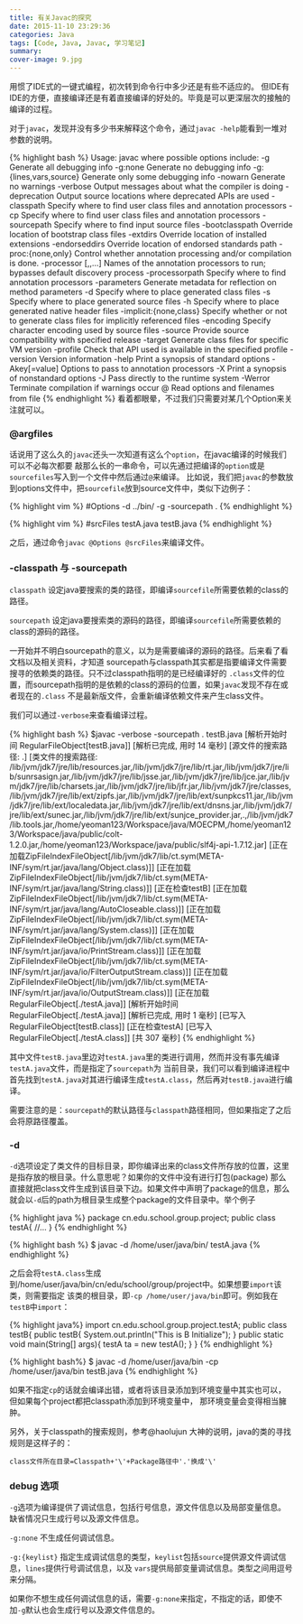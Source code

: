 ```yaml
---
title: 有关Javac的探究
date: 2015-11-10 23:29:36
categories: Java
tags: [Code, Java, Javac, 学习笔记]
summary:
cover-image: 9.jpg
---
```


用惯了IDE式的一键式编程，初次转到命令行中多少还是有些不适应的。
但IDE有IDE的方便，直接编译还是有着直接编译的好处的。毕竟是可以更深层次的接触的编译的过程。

对于`javac`，发现并没有多少书来解释这个命令，通过`javac -help`能看到一堆对参数的说明。


{% highlight bash %}
Usage: javac <options> <source files>
where possible options include:
  -g                         Generate all debugging info
  -g:none                    Generate no debugging info
  -g:{lines,vars,source}     Generate only some debugging info
  -nowarn                    Generate no warnings
  -verbose                   Output messages about what the compiler is doing
  -deprecation               Output source locations where deprecated APIs are used
  -classpath <path>          Specify where to find user class files and annotation processors
  -cp <path>                 Specify where to find user class files and annotation processors
  -sourcepath <path>         Specify where to find input source files
  -bootclasspath <path>      Override location of bootstrap class files
  -extdirs <dirs>            Override location of installed extensions
  -endorseddirs <dirs>       Override location of endorsed standards path
  -proc:{none,only}          Control whether annotation processing and/or compilation is done.
  -processor <class1>[,<class2>,<class3>...] Names of the annotation processors to run; bypasses default discovery process
  -processorpath <path>      Specify where to find annotation processors
  -parameters                Generate metadata for reflection on method parameters
  -d <directory>             Specify where to place generated class files
  -s <directory>             Specify where to place generated source files
  -h <directory>             Specify where to place generated native header files
  -implicit:{none,class}     Specify whether or not to generate class files for implicitly referenced files
  -encoding <encoding>       Specify character encoding used by source files
  -source <release>          Provide source compatibility with specified release
  -target <release>          Generate class files for specific VM version
  -profile <profile>         Check that API used is available in the specified profile
  -version                   Version information
  -help                      Print a synopsis of standard options
  -Akey[=value]              Options to pass to annotation processors
  -X                         Print a synopsis of nonstandard options
  -J<flag>                   Pass <flag> directly to the runtime system
  -Werror                    Terminate compilation if warnings occur
  @<filename>                Read options and filenames from file
{% endhighlight %}
看着都眼晕，不过我们只需要对某几个Option来关注就可以。

### @argfiles ###

话说用了这么久的`javac`还头一次知道有这么个`option`，在javac编译的时候我们可以不必每次都要
敲那么长的一串命令，可以先通过把编译的`option`或是`sourcefiles`写入到一个文件中然后通过`@`来编译。
比如说，我们把`javac`的参数放到options文件中，把`sourcefile`放到source文件中，类似下边例子：

{% highlight vim %}
#Options
-d ../bin/
-g
-sourcepath .
{% endhighlight %}

{% highlight vim %}
#srcFiles
testA.java
testB.java
{% endhighlight %}

之后，通过命令`javac @Options @srcFiles`来编译文件。

### -classpath 与 -sourcepath ###

`classpath` 设定java要搜索的类的路径，即编译`sourcefile`所需要依赖的class的路径。

`sourcepath` 设定java要搜索类的源码的路径，即编译`sourcefile`所需要依赖的class的源码的路径。

一开始并不明白sourcepath的意义，以为是需要编译的源码的路径。后来看了看文档以及相关资料，才知道
sourcepath与classpath其实都是指要编译文件需要搜寻的依赖类的路径。只不过classpath指明的是已经编译好的
`.class`文件的位置，而sourcepath指明的是依赖的class的源码的位置，如果`javac`发现不存在或者现在的`.class`
不是最新版文件，会重新编译依赖文件来产生class文件。

我们可以通过`-verbose`来查看编译过程。

{% highlight bash %}
$javac -verbose -sourcepath . testB.java
[解析开始时间 RegularFileObject[testB.java]]
[解析已完成, 用时 14 毫秒]
[源文件的搜索路径: .]
[类文件的搜索路径: /lib/jvm/jdk7/jre/lib/resources.jar,/lib/jvm/jdk7/jre/lib/rt.jar,/lib/jvm/jdk7/jre/lib/sunrsasign.jar,/lib/jvm/jdk7/jre/lib/jsse.jar,/lib/jvm/jdk7/jre/lib/jce.jar,/lib/jvm/jdk7/jre/lib/charsets.jar,/lib/jvm/jdk7/jre/lib/jfr.jar,/lib/jvm/jdk7/jre/classes,/lib/jvm/jdk7/jre/lib/ext/zipfs.jar,/lib/jvm/jdk7/jre/lib/ext/sunpkcs11.jar,/lib/jvm/jdk7/jre/lib/ext/localedata.jar,/lib/jvm/jdk7/jre/lib/ext/dnsns.jar,/lib/jvm/jdk7/jre/lib/ext/sunec.jar,/lib/jvm/jdk7/jre/lib/ext/sunjce_provider.jar,.,/lib/jvm/jdk7/lib.tools.jar,/home/yeoman123/Workspace/java/MOECPM,/home/yeoman123/Workspace/java/public/colt-1.2.0.jar,/home/yeoman123/Workspace/java/public/slf4j-api-1.7.12.jar]
[正在加载ZipFileIndexFileObject[/lib/jvm/jdk7/lib/ct.sym(META-INF/sym/rt.jar/java/lang/Object.class)]]
[正在加载ZipFileIndexFileObject[/lib/jvm/jdk7/lib/ct.sym(META-INF/sym/rt.jar/java/lang/String.class)]]
[正在检查testB]
[正在加载ZipFileIndexFileObject[/lib/jvm/jdk7/lib/ct.sym(META-INF/sym/rt.jar/java/lang/AutoCloseable.class)]]
[正在加载ZipFileIndexFileObject[/lib/jvm/jdk7/lib/ct.sym(META-INF/sym/rt.jar/java/lang/System.class)]]
[正在加载ZipFileIndexFileObject[/lib/jvm/jdk7/lib/ct.sym(META-INF/sym/rt.jar/java/io/PrintStream.class)]]
[正在加载ZipFileIndexFileObject[/lib/jvm/jdk7/lib/ct.sym(META-INF/sym/rt.jar/java/io/FilterOutputStream.class)]]
[正在加载ZipFileIndexFileObject[/lib/jvm/jdk7/lib/ct.sym(META-INF/sym/rt.jar/java/io/OutputStream.class)]]
[正在加载RegularFileObject[./testA.java]]
[解析开始时间 RegularFileObject[./testA.java]]
[解析已完成, 用时 1 毫秒]
[已写入RegularFileObject[testB.class]]
[正在检查testA]
[已写入RegularFileObject[./testA.class]]
[共 307 毫秒]
{% endhighlight %}

其中文件`testB.java`里边对`testA.java`里的类进行调用，然而并没有事先编译`testA.java`文件，而是指定了`sourcepath`为
当前目录，我们可以看到编译进程中首先找到`testA.java`对其进行编译生成`testA.class`，然后再对`testB.java`进行编译。

需要注意的是：`sourcepath`的默认路径与`classpath`路径相同，但如果指定了之后会将原路径覆盖。

### -d ###

`-d`选项设定了类文件的目标目录，即你编译出来的class文件所存放的位置，这里是指存放的根目录。什么意思呢？如果你的文件中没有进行打包(package)
那么直接就把class文件生成到该目录下边。如果文件中声明了package的信息，那么就会以`-d`后的path为根目录生成整个package的文件目录中。举个例子

{% highlight java %}
package cn.edu.school.group.project;
public class testA{
    //...
}
{% endhighlight %}

{% highlight bash %}
$ javac -d /home/user/java/bin/ testA.java
{% endhighlight %}

之后会将`testA.class`生成到/home/user/java/bin/cn/edu/school/group/project中。如果想要`import`该类，则需要指定
该类的根目录，即`-cp /home/user/java/bin`即可。例如我在`testB`中`import`：

{% highlight java%}
import cn.edu.school.group.project.testA;
public class testB{
    public testB{
        System.out.println("This is B Initialize");
    }
    public static void main(String[] args){
        testA ta = new testA();
    }
}
{% endhighlight %}

{% highlight bash%}
$ javac -d /home/user/java/bin -cp /home/user/java/bin testB.java
{% endhighlight %}

如果不指定`cp`的话就会编译出错，或者将该目录添加到环境变量中其实也可以，但如果每个project都把classpath添加到环境变量中，
那环境变量会变得相当臃肿。

另外，关于classpath的搜索规则，参考@haolujun 大神的说明，java的类的寻找规则是这样子的：

```
class文件所在目录=Classpath+'\'+Package路径中'.'换成'\'
```
### debug 选项 ###

`-g`选项为编译提供了调试信息，包括行号信息，源文件信息以及局部变量信息。缺省情况只生成行号以及源文件信息。

`-g:none` 不生成任何调试信息。

`-g:{keylist}` 指定生成调试信息的类型，`keylist`包括`source`提供源文件调试信息，`lines`提供行号调试信息，以及
`vars`提供局部变量调试信息。类型之间用逗号来分隔。

如果你不想生成任何调试信息的话，需要`-g:none`来指定，不指定的话，即使不加`-g`默认也会生成行号以及源文件信息的。
